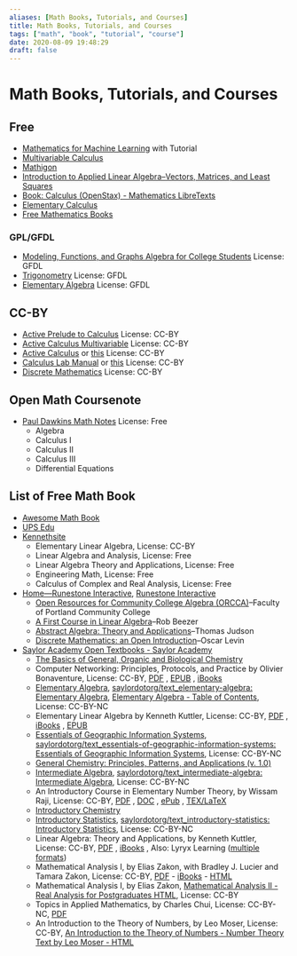 ```yaml
---
aliases: [Math Books, Tutorials, and Courses]
title: Math Books, Tutorials, and Courses
tags: ["math", "book", "tutorial", "course"]
date: 2020-08-09 19:48:29
draft: false
---
```


# Math Books, Tutorials, and Courses

## Free

- [Mathematics for Machine Learning](https://mml-book.github.io/) with Tutorial
- [Multivariable Calculus](https://mathinsight.org/thread/multivar)
- [Mathigon](https://mathigon.org/)
- [Introduction to Applied Linear Algebra–Vectors, Matrices, and Least Squares](https://web.stanford.edu/~boyd/vmls/)
- [Book: Calculus (OpenStax) - Mathematics LibreTexts](https://math.libretexts.org/Bookshelves/Calculus/Book%3A_Calculus_(OpenStax))
- [Elementary Calculus](https://www.math.wisc.edu/~keisler/calc.html)
- [Free Mathematics Books](http://www.e-booksdirectory.com/mathematics.php)

### GPL/GFDL

- [Modeling, Functions, and Graphs Algebra for College Students](https://yoshiwarabooks.org/mfg/) License: GFDL
- [Trigonometry](https://yoshiwarabooks.org/trig/) License: GFDL
- [Elementary Algebra](https://yoshiwarabooks.org/elem-alg/) License: GFDL

## CC-BY

- [Active Prelude to Calculus](https://activecalculus.org/APC.html) License: CC-BY
- [Active Calculus Multivariable](https://activecalculus.org/ACM.html) License: CC-BY
- [Active Calculus](https://activecalculus.org//ACS.html) or [this](https://activecalculus.org/single/frontmatter.html) License: CC-BY
- [Calculus Lab Manual](https://spaces.pcc.edu/display/MS/Calculus+Lab+Manuals) or [this](https://spot.pcc.edu/math/clm/clm.html) License: CC-BY
- [Discrete Mathematics](https://discrete.openmathbooks.org/dmoi3.html) License: CC-BY

## Open Math Coursenote

- [Paul Dawkins Math Notes](https://tutorial.math.lamar.edu/) License: Free
    - Algebra
    - Calculus I
    - Calculus II
    - Calculus III
    - Differential Equations

## List of Free Math Book

- [Awesome Math Book](https://github.com/rossant/awesome-math)
- [UPS Edu](https://linear.ups.edu/curriculum.html)
- [Kennethsite](https://klkuttler.com/)
    - Elementary Linear Algebra, License: CC-BY
    - Linear Algebra and Analysis, License: Free
    - Linear Algebra Theory and Applications, License: Free
    - Engineering Math, License: Free
    - Calculus of Complex and Real Analysis, License: Free
- [Home—Runestone Interactive](https://runestoneinteractive.org/#), [Runestone Interactive](https://github.com/RunestoneInteractive/)
    - [Open Resources for Community College Algebra (ORCCA)](https://runestone.academy/runestone/books/published/orcca/index.html)–Faculty of Portland Community College
    - [A First Course in Linear Algebra](https://runestone.academy/runestone/books/published/fcla/index.html)–Rob Beezer
    - [Abstract Algebra: Theory and Applications](https://runestone.academy/runestone/books/published/aata/index.html)–Thomas Judson
    - [Discrete Mathematics: an Open Introduction](https://runestone.academy/runestone/books/published/dmoi/index.html)–Oscar Levin
- [Saylor Academy Open Textbooks - Saylor Academy](https://www.saylor.org/books/)
    - [The Basics of General, Organic and Biological Chemistry](https://saylordotorg.github.io/text_the-basics-of-general-organic-and-biological-chemistry/)
    - Computer Networking: Principles, Protocols, and Practice by Olivier Bonaventure, License: CC-BY, [PDF](https://resources.saylor.org/wwwresources/archived/site/wp-content/uploads/2012/02/Computer-Networking-Principles-Bonaventure-1-30-31-OTC1.pdf) , [EPUB](https://resources.saylor.org/wwwresources/archived/site/wp-content/uploads/2012/05/ComputerNetworkingPrinciples_v2.epub) , [iBooks](https://itunes.apple.com/us/book/computer-networking-principles/id545677596?mt=11)
    - [Elementary Algebra](https://saylordotorg.github.io/text_elementary-algebra/), [saylordotorg/text_elementary-algebra: Elementary Algebra](https://github.com/saylordotorg/text_elementary-algebra), [Elementary Algebra - Table of Contents](https://saylordotorg.github.io/text_elementary-algebra/index.html), License: CC-BY-NC
    - Elementary Linear Algebra by Kenneth Kuttler, License: CC-BY, [PDF](https://resources.saylor.org/wwwresources/archived/site/wp-content/uploads/2012/02/Elementary-Linear-Algebra-1-30-11-Kuttler-OTC.pdf) , [iBooks](https://itunes.apple.com/us/book/elementary-linear-algebra/id540038777?mt=11) , [EPUB](https://resources.saylor.org/wwwresources/archived/site/wp-content/uploads/2013/05/ElementaryLinearAlgebra_v2-EDITS-10-10-2012.epub)
    - [Essentials of Geographic Information Systems](https://saylordotorg.github.io/text_essentials-of-geographic-information-systems/), [saylordotorg/text_essentials-of-geographic-information-systems: Essentials of Geographic Information Systems](https://github.com/saylordotorg/text_essentials-of-geographic-information-systems), License: CC-BY-NC
    - [General Chemistry: Principles, Patterns, and Applications (v. 1.0)](https://saylordotorg.github.io/text_general-chemistry-principles-patterns-and-applications-v1.0/)
    - [Intermediate Algebra](https://saylordotorg.github.io/text_intermediate-algebra/), [saylordotorg/text_intermediate-algebra: Intermediate Algebra](https://github.com/saylordotorg/text_intermediate-algebra), License: CC-BY-NC
    - An Introductory Course in Elementary Number Theory, by Wissam Raji, License: CC-BY, [PDF](https://resources.saylor.org/wwwresources/archived/site/wp-content/uploads/2013/05/An-Introductory-in-Elementary-Number-Theory.pdf) , [DOC](https://resources.saylor.org/wwwresources/archived/site/wp-content/uploads/2013/05/An-Introductory-in-Elementary-Number-Theory.doc) , [ePub](https://resources.saylor.org/wwwresources/archived/site/wp-content/uploads/2013/05/An-Introductory-in-Elementary-Number-Theory.epub) , [TEX/LaTeX](https://resources.saylor.org/wwwresources/archived/site/wp-content/uploads/2013/05/An-Introductory-in-Elementary-Number-Theory.tex)
    - [Introductory Chemistry](https://saylordotorg.github.io/text_introductory-chemistry/)
    - [Introductory Statistics](https://saylordotorg.github.io/text_introductory-statistics/), [saylordotorg/text_introductory-statistics: Introductory Statistics](https://github.com/saylordotorg/text_introductory-statistics), License: CC-BY-NC
    - Linear Algebra: Theory and Applications, by Kenneth Kuttler, License: CC-BY, [PDF](https://resources.saylor.org/wwwresources/archived/site/wp-content/uploads/2012/02/Linear-Algebra-Kuttler-1-30-11-OTC.pdf) , [iBooks](https://itunes.apple.com/us/book/linear-algebra-theory-applications/id553290698?mt=11) , Also: Lyryx Learning ([multiple formats](https://lyryx.com/products/mathematics/first-course-linear-algebra/))
    - Mathematical Analysis I, by Elias Zakon, with Bradley J. Lucier and Tamara Zakon, License: CC-BY, [PDF](https://resources.saylor.org/wwwresources/archived/site/wp-content/uploads/2012/02/Real-Analysis-I-Zakon-1-30-11-OTC.pdf) - [iBooks](https://itunes.apple.com/us/book/mathematical-analysis/id539665316?mt=11) - [HTML](http://www.trillia.com/zakon-analysisI.html)
    - Mathematical Analysis I, by Elias Zakon, [Mathematical Analysis II - Real Analysis for Postgraduates HTML](http://www.trillia.com/zakon-analysisII.html), License: CC-BY
    - Topics in Applied Mathematics, by Charles Chui, License: CC-BY-NC, [PDF](https://resources.saylor.org/wwwresources/archived/site/wp-content/uploads/2014/11/MA304-TopicsInAppliedMathematics-FINAL.pdf)
    - An Introduction to the Theory of Numbers, by Leo Moser, License: CC-BY, [An Introduction to the Theory of Numbers - Number Theory Text by Leo Moser - HTML](http://www.trillia.com/moser-number.html)
